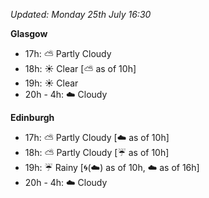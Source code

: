 *Updated: Monday 25th July 16:30*

**Glasgow**

* 17h: :partly_sunny: Partly Cloudy
* 18h: :sunny: Clear [:partly_sunny: as of 10h]
* 19h: :sunny: Clear
* 20h - 4h: :cloud: Cloudy

**Edinburgh**

* 17h: :partly_sunny: Partly Cloudy [:cloud: as of 10h]
* 18h: :partly_sunny: Partly Cloudy [:umbrella: as of 10h]
* 19h: :umbrella: Rainy [:cyclone:(:cloud:) as of 10h, :cloud: as of 16h]
* 20h - 4h: :cloud: Cloudy

